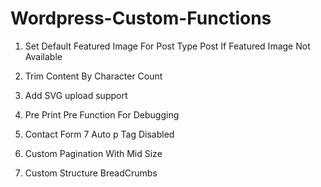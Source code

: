 # Wordpress-Custom-Functions

1. Set Default Featured Image For Post Type Post If Featured Image Not Available

2. Trim Content By Character Count

3. Add SVG upload support

4. Pre Print Pre Function For Debugging

5. Contact Form 7 Auto p Tag Disabled

6. Custom Pagination With Mid Size

7. Custom Structure BreadCrumbs